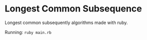 # Longest Common Subsequence
Longest common subsequently algorithms made with ruby.

Running:
`ruby main.rb`
